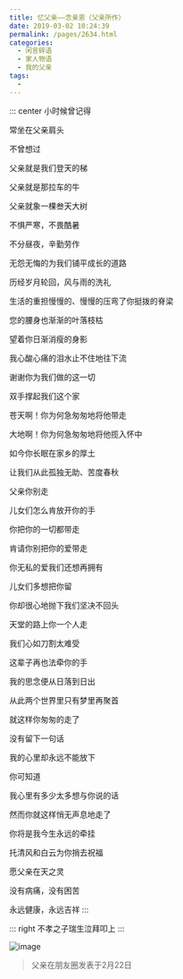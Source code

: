 ```yaml
---
title: 忆父亲——念亲恩（父亲所作）
date: 2019-03-02 10:24:39
permalink: /pages/2634.html
categories:
  - 闲言碎语
  - 家人物语
  - 我的父亲
tags:
  - 
---
```




::: center
小时候曾记得

常坐在父亲肩头

不曾想过

父亲就是我们登天的梯

父亲就是那拉车的牛


父亲就象一棵叁天大树

不惧严寒，不畏酷暑

不分昼夜，辛勤劳作

无怨无悔的为我们铺平成长的道路

历经岁月轮回，风与雨的洗礼

生活的重担慢慢的、慢慢的压弯了你挺拨的脊梁

您的腰身也渐渐的叶落枝枯

望着你日渐消瘦的身影

我心酸心痛的泪水止不住地往下流

谢谢你为我们做的这一切

双手撑起我们这个家



苍天啊！你为何急匆匆地将他带走

大地啊！你为何急匆匆地将他揽入怀中

如今你长眠在家乡的厚土

让我们从此孤独无助、苦度春秋



父亲你别走

儿女们怎么肯放开你的手

你把你的一切都带走

肯请你别把你的爱带走

你无私的爱我们还想再拥有

儿女们多想把你留

你却很心地抛下我们坚决不回头

天堂的路上你一个人走

我们心如刀割太难受

这辈子再也法牵你的手

我的思念便从日落到日出

从此两个世界里只有梦里再聚首



就这样你匆匆的走了

没有留下一句话

我的心里却永远不能放下

你可知道

我心里有多少太多想与你说的话

然而你就这样悄无声息地走了

你将是我今生永远的牵挂

托清风和白云为你捎去祝福

愿父亲在天之灵

没有病痛，没有困苦

永远健康，永远吉祥
:::



::: right
不孝之子瑞生泣拜叩上
:::



![image](http://t.eryajf.net/imgs/2021/09/1f7c9d501594b841.jpg)



> 父亲在朋友圈发表于2月22日
